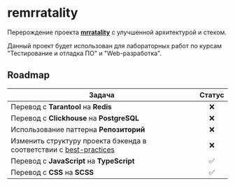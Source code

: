 # remrratality

Перерождение проекта [**mrratality**](https://github.com/hackfeed/mrratality) с улучшенной архитектурой и стеком.

Данный проект будет использован для лабораторных работ по курсам "Тестирование и отладка ПО" и "Web-разработка".

## Roadmap

|Задача|Статус|
|-|:-:|
|Перевод с **Tarantool** на **Redis**|❌|
|Перевод с **Clickhouse** на **PostgreSQL**|❌|
|Использование паттерна **Репозиторий**|❌|
|Изменить структуру проекта бэкенда в соответствии с [best-practices](https://github.com/golang-standards/project-layout)|❌|
|Перевод с **JavaScript** на **TypeScript**|✅|
|Перевод с **CSS** на **SCSS**|✅|
